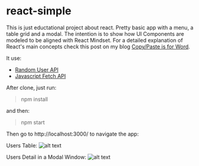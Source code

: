 # react-simple
This is just eductational project about react. Pretty basic app with a menu, a table grid and a modal.
The intention is to show how UI Components are modeled to be aligned with React Mindset. For a detailed explanation of React's main concepts check this post on my blog [Copy/Paste is for Word](http://www.copypasteisforword.com/notes/react-self-contained-components).

It use:
- [Random User API](https://randomuser.me)
- [Javascript Fetch API](https://developer.mozilla.org/en-US/docs/Web/API/Fetch_API)

After clone, just run:
> npm install

and then:
> npm start

Then go to http://localhost:3000/ to navigate the app:

Users Table:
![alt text](https://drive.google.com/uc?id=1ZhnwMTSF8_J2IG-bMW0KHaAgcktm6mlv)

Users Detail in a Modal Window:
![alt text](https://drive.google.com/uc?id=19kfoRcj_akesafKyHDYtcsX4PoV8uqz1)
